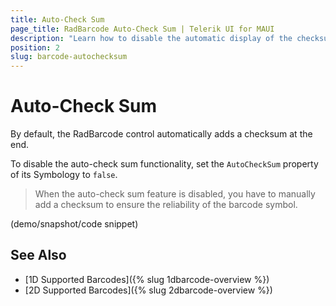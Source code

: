 ```yaml
---
title: Auto-Check Sum
page_title: RadBarcode Auto-Check Sum | Telerik UI for MAUI
description: "Learn how to disable the automatic display of the checksum at the end of the Telerik UI for MAUI Barcode."
position: 2
slug: barcode-autochecksum
---
```


# Auto-Check Sum

By default, the RadBarcode control automatically adds a checksum at the end.

To disable the auto-check sum functionality, set the `AutoCheckSum` property of its Symbology to `false`.  

>When the auto-check sum feature is disabled, you have to manually add a checksum to ensure the reliability of the barcode symbol.

(demo/snapshot/code snippet)

## See Also

- [1D Supported Barcodes]({% slug 1dbarcode-overview %})
- [2D Supported Barcodes]({% slug 2dbarcode-overview %})
